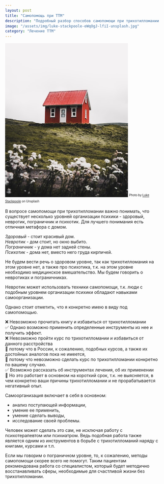 ```yaml
---
layout: post
title: "Самопомощь при ТТМ"
description: "Подробный разбор способов самопомощи при трихотилломании (ТТМ)"
image: "/assets/img/luke-stackpoole-eWqOgJ-lfiI-unsplash.jpg"
category: "Лечение ТТМ"
---
```

<img 
    src="/assets/img/luke-stackpoole-eWqOgJ-lfiI-unsplash.jpg" 
    alt="самопомощь при ТТМ"
    class="mb-0">
<sup><sub>
Photo by <a href="https://unsplash.com/@withluke" rel="nofollow">Luke Stackpoole</a> on Unsplash
</sub></sup>


В вопросе самопомощи при трихотилломании важно понимать, что существует несколько уровней организации психики - здоровый, невротик, пограничник и психотик. Для лучшего понимания есть отличная метафора с домом. 

_Здоровый_ - стоит красивый дом.  
_Невротик_ - дом стоит, но окно выбито.  
_Пограничник_ - у дома нет задней стены.  
_Психотик_ - дома нет, вместо него груда кирпичей. 

Не будем вести речь о здоровом уровне, так как трихотилломания на этом уровне нет, а также про психотика, т.к. на этом уровне необходимо медицинское вмешательство. Мы будем говорить о невротиках и пограничниках. 

Невротик может использовать техники самопомощи, т.к. люди с подобным уровнем организации психики обладают навыками самоорганизации.

Однако стоит отметить, что я конкретно имею в виду под самопомощью.

❌ Невозможно прочитать книгу и избавиться от трихотилломании  
✅ Однако возможно применить определенные инструменты из нее и получить эффект.  
❌ Невозможно пройти курс по трихотилломании и избавиться от данного расстройства  
🚫 потому что в России, к сожалению, подобных курсов, а также их достойных аналогов пока не имеется,  
🚫 потому что невозможно сделать курс по трихотилломании конкретно по вашему случаю.  
✅ Возможно рассказать об инструментах лечения, об их применении  
🚫 Но это работает в основном на короткий срок, т.к. не выясняется, в чем конкретно ваши причины трихотилломании и не прорабатывается негативный опыт.

Самоорганизация включает в себя в основном:
- анализ поступающей информации,
- умение ее применить,
- умение сделать выводы,
- исследование своей проблемы.

Человек может сделать это сам, не исключая работу с психотерапевтом или психиатром. 
Ведь подобная работа также является одним из инструментов в борьбе с трихотилломаний наряду с книгами, курсами и т.п.

Если мы говорим о пограничном уровне, то, к сожалению, методы самопомощи скорее всего не помогут. 
Таким пациентам рекомендована работа со специалистом, который будет методично восстанавливать сферы, 
необходимые для счастливой жизни без трихотилломании.